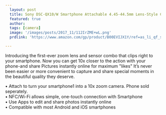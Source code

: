```yaml
---
  layout: post
  title: Sony DSC-QX10/W Smartphone Attachable 4.45-44.5mm Lens-Style Camera
  featured: true
  author: 
  tags: [camera]
  image: '/images/posts/2017_11/112IrZME+wL.png'
  prdlink: 'https://www.amazon.com/gp/product/B00EVIJX1Y/ref=as_li_qf_sp_asin_il_tl?ie=UTF8&tag=ehdwhqkr-20&camp=1789&creative=9325&linkCode=as2&creativeASIN=B00EVIJX1Y&linkId=9e04d54c487c7b105adc6c0244627cca'

---
```


Introducing the first-ever zoom lens and sensor combo that clips right to your smartphone. Now you can get 10x closer to the action with your phone-and share Pictures instantly online for maximum "likes" It’s never been easier or more convenient to capture and share special moments in the beautiful quality they deserve.
<br>

• Attach to turn your smartphone1 into a 10x zoom camera. Phone sold seperately.<br>
• NFC/Wi-Fi allows simple, one-touch connection with Smartphone<br>
• Use Apps to edit and share photos instantly online<br>
• Compatible with most Android and iOS smartphones<br>
